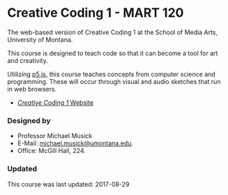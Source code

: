 # Creative Coding 1 - MART 120

The web-based version of Creative Coding 1 at the School of Media Arts, University of Montana.

This course is designed to teach code so that it can become a tool for art and creativity.

Utilizing [p5.js](https://p5js.org), this course teaches concepts from computer science and programming. These will occur through visual and audio sketches that run in web browsers.

- [_Creative Coding 1_ Website](https://montana-media-arts.github.io/creative-coding-1/)


### Designed by
- Professor Michael Musick
- E-Mail: [michael.musick@umontana.edu](mailto:michael.musick@umontana.edu).
- Office: McGill Hall, 224.

### Updated
This course was last updated: 2017-08-29
